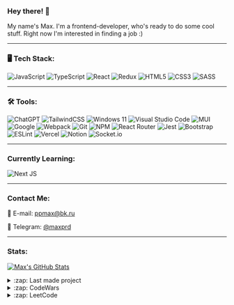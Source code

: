 ### Hey there! 🤖

My name's Max. I'm a frontend-developer, who's ready to do some cool stuff. Right now I'm interested in finding a job :)
***
### 🖥 Tech Stack:
![JavaScript](https://img.shields.io/badge/javascript-%23323330.svg?style=for-the-badge&logo=javascript&logoColor=%23F7DF1E)
![TypeScript](https://img.shields.io/badge/typescript-%23007ACC.svg?style=for-the-badge&logo=typescript&logoColor=white)
![React](https://img.shields.io/badge/react-%2320232a.svg?style=for-the-badge&logo=react&logoColor=%2361DAFB)
![Redux](https://img.shields.io/badge/redux-%23593d88.svg?style=for-the-badge&logo=redux&logoColor=white)
![HTML5](https://img.shields.io/badge/html5-%23E34F26.svg?style=for-the-badge&logo=html5&logoColor=white)
![CSS3](https://img.shields.io/badge/css3-%231572B6.svg?style=for-the-badge&logo=css3&logoColor=white)
![SASS](https://img.shields.io/badge/SASS-hotpink.svg?style=for-the-badge&logo=SASS&logoColor=white)
***
### 🛠️ Tools:
![ChatGPT](https://img.shields.io/badge/chatGPT-74aa9c?style=for-the-badge&logo=openai&logoColor=white)
![TailwindCSS](https://img.shields.io/badge/tailwindcss-%2338B2AC.svg?style=for-the-badge&logo=tailwind-css&logoColor=white)
![Windows 11](https://img.shields.io/badge/Windows%2011-%230079d5.svg?style=for-the-badge&logo=Windows%2011&logoColor=white)
![Visual Studio Code](https://img.shields.io/badge/VSCode-0078D4?style=for-the-badge&logo=visual%20studio%20code&logoColor=white)
![MUI](https://img.shields.io/badge/MUI-%230081CB.svg?style=for-the-badge&logo=mui&logoColor=white)
![Google](https://img.shields.io/badge/google-4285F4?style=for-the-badge&logo=google&logoColor=white)
![Webpack](https://img.shields.io/badge/webpack-%238DD6F9.svg?style=for-the-badge&logo=webpack&logoColor=black)
![Git](https://img.shields.io/badge/git-%23F05033.svg?style=for-the-badge&logo=git&logoColor=white)
![NPM](https://img.shields.io/badge/NPM-%23CB3837.svg?style=for-the-badge&logo=npm&logoColor=white)
![React Router](https://img.shields.io/badge/React_Router-CA4245?style=for-the-badge&logo=react-router&logoColor=white)
![Jest](https://img.shields.io/badge/-jest-%23C21325?style=for-the-badge&logo=jest&logoColor=white)
![Bootstrap](https://img.shields.io/badge/bootstrap-%23563D7C.svg?style=for-the-badge&logo=bootstrap&logoColor=white)
![ESLint](https://img.shields.io/badge/ESLint-4B3263?style=for-the-badge&logo=eslint&logoColor=white)
![Vercel](https://img.shields.io/badge/vercel-%23000000.svg?style=for-the-badge&logo=vercel&logoColor=white)
![Notion](https://img.shields.io/badge/Notion-%23000000.svg?style=for-the-badge&logo=notion&logoColor=white)
![Socket.io](https://img.shields.io/badge/Socket.io-black?style=for-the-badge&logo=socket.io&badgeColor=010101)
***
### Currently Learning:
![Next JS](https://img.shields.io/badge/Next-black?style=for-the-badge&logo=next.js&logoColor=white)
***
### Contact Me:
📧 E-mail: ppmax@bk.ru

📱 Telegram: [@maxprd](https://t.me/maxprd)
***

### Stats:
<!-- [![Max's GitHub Stats](https://github-readme-stats-m4xprd.vercel.app/api?username=M4XPRD&hide=contribs&theme=react&show_icons=true&hide=issues&custom_title=Max's&nbsp;Github&nbsp;Stats)](https://github.com/anuraghazra/github-readme-stats) -->
[![Max's GitHub Stats](https://github-readme-stats-m4xprd.vercel.app/api?username=M4XPRD&hide=issues&theme=react&show_icons=true&rank_icon=github&custom_title=Max's&nbsp;Github&nbsp;Stats)](https://github.com/anuraghazra/github-readme-stats)

<details>
  <summary>:zap: Last made project</summary>
  <br />

[![Readme Card](https://github-readme-stats-m4xprd.vercel.app/api/pin/?username=M4XPRD&repo=historical-dates&theme=react)](https://github.com/M4XPRD/historical-dates)
<!-- ![Your Repository's Stats](https://github-readme-stats.vercel.app/api/top-langs/?username=M4XPRD&theme=react) -->

</details>

<details>
  <summary>:zap: CodeWars</summary>
  <br />

![](https://www.codewars.com/users/M4XPRD/badges/large)
<!-- ![](https://www.codewars.com/users/M4XPRD/badges/small) -->

</details>

<details>
  <summary>:zap: LeetCode</summary>
  <br />

[![LeetCode user M4XPRD](https://img.shields.io/badge/dynamic/json?style=for-the-badge&labelColor=black&color=%23ffa116&label=Solved&query=solved&url=https%3A%2F%2Fleetcode-badge.vercel.app%2Fapi%2Fusers%2FM4XPRD&logo=leetcode&logoColor=yellow)](https://leetcode.com/M4XPRD/)

</details>

